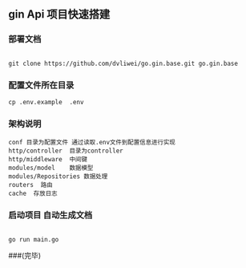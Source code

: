 ## gin Api 项目快速搭建

### 部署文档
```text

git clone https://github.com/dvliwei/go.gin.base.git go.gin.base

```

### 配置文件所在目录
```text
cp .env.example  .env

```

### 架构说明
```text
conf 目录为配置文件 通过读取.env文件到配置信息进行实现
http/controller  目录为controller 
http/middleware  中间键
modules/model    数据模型
modules/Repositories 数据处理
routers  路由
cache  存放日志

```

 
### 启动项目 自动生成文档
```text

go run main.go

```
###(完毕)
